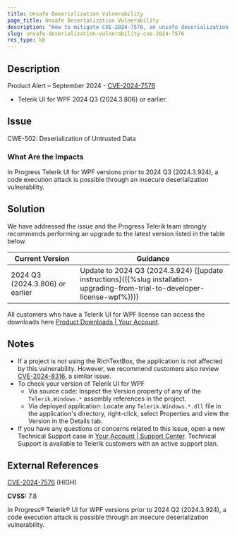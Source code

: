 ```yaml
---
title: Unsafe Deserialization Vulnerability
page_title: Unsafe Deserialization Vulnerability
description: "How to mitigate CVE-2024-7576, an unsafe deserialization vulnerability."
slug: unsafe-deserialization-vulnerability-cve-2024-7576
res_type: kb
---
```


## Description

Product Alert – September 2024 - [CVE-2024-7576](https://www.cve.org/CVERecord?id=CVE-2024-7576)

- Telerik UI for WPF 2024 Q3 (2024.3.806) or earlier.

## Issue

CWE-502: Deserialization of Untrusted Data

### What Are the Impacts

In Progress Telerik UI for WPF versions prior to 2024 Q3 (2024.3.924), a code execution attack is possible through an insecure deserialization vulnerability.

## Solution

We have addressed the issue and the Progress Telerik team strongly recommends performing an upgrade to the latest version listed in the table below.

| Current Version | Guidance |
|-----------------|----------|
| 2024 Q3 (2024.3.806) or earlier | Update to 2024 Q3 (2024.3.924) ([update instructions](({%slug installation-upgrading-from-trial-to-developer-license-wpf%}))) |

All customers who have a Telerik UI for WPF license can access the downloads here [Product Downloads | Your Account](https://www.telerik.com/account/downloads/product-download?product=RCWPF).

## Notes

- If a project is not using the RichTextBox, the application is not affected by this vulnerability. However, we recommend customers also review [CVE-2024-8316](https://docs.telerik.com/devtools/wpf/knowledge-base/insecure-deserialization-cve-2024-8316), a similar issue.
- To check your version of Telerik UI for WPF
  - Via source code: Inspect the Version property of any of the `Telerik.Windows.*` assembly references in the project.
  - Via deployed application: Locate any `Telerik.Windows.*.dll` file in the application's directory, right-click, select Properties and view the Version in the Details tab.
- If you have any questions or concerns related to this issue, open a new Technical Support case in [Your Account | Support Center](https://www.telerik.com/account/support-center/contact-us/). Technical Support is available to Telerik customers with an active support plan.

## External References

[CVE-2024-7576](https://www.cve.org/CVERecord?id=CVE-2024-7576) (HIGH)

**CVSS:** 7.8

In Progress® Telerik® UI for WPF versions prior to 2024 Q2 (2024.3.924), a code execution attack is possible through an insecure deserialization vulnerability.